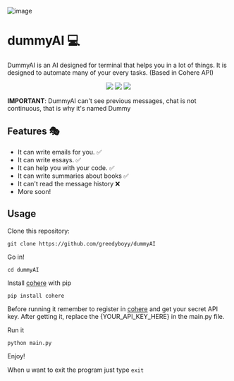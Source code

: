 ![image](https://github.com/greedyboyy/dummyAI/bannerDummyAI.png)

# dummyAI 💻
DummyAI is an AI designed for terminal that helps you in a lot of things. It is designed to automate many of your every tasks. (Based in Cohere API)

<center>
  <img src="https://img.shields.io/badge/status-building-brightgreen">
  <img src="https://img.shields.io/badge/build%20by-frannn-blue">
  <img src="https://img.shields.io/github/last-commit/greedyboyy/dummyAI">
</center>

**IMPORTANT**: 
DummyAI can't see previous messages, chat is not continuous, that is why it's named Dummy

## Features 🎭
- It can write emails for you. ✅
- It can write essays. ✅
- It can help you with your code. ✅
- It can write summaries about books ✅
- It can't read the message history ❌
- More soon!

## Usage
Clone this repository:

```
git clone https://github.com/greedyboyy/dummyAI
```
Go in!
```
cd dummyAI
```
Install [cohere](https://cohere.com) with pip
```
pip install cohere
```

Before running it remember to register in [cohere](https://cohere.com) and get your secret API key.
After getting it, replace the {YOUR_API_KEY_HERE} in the main.py file.


Run it
```
python main.py
```

Enjoy!

When u want to exit the program just type `exit`
